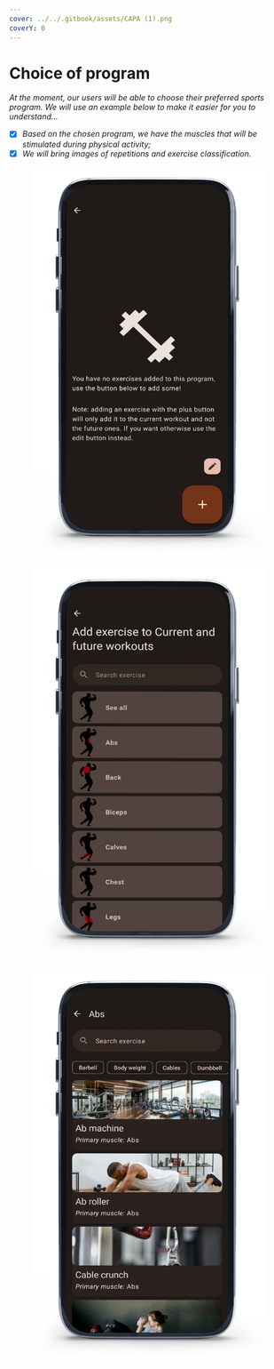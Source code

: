 ```yaml
---
cover: ../../.gitbook/assets/CAPA (1).png
coverY: 0
---
```


# Choice of program

_At the moment, our users will be able to choose their preferred sports program. We will use an example below to make it easier for you to understand..._

* [x] _Based on the chosen program, we have the muscles that will be stimulated during physical activity;_&#x20;
* [x] _We will bring images of repetitions and exercise classification._

<div>

<figure><img src="../../.gitbook/assets/9 (2).png" alt=""><figcaption></figcaption></figure>

 

<figure><img src="../../.gitbook/assets/8 (3).png" alt=""><figcaption></figcaption></figure>

 

<figure><img src="../../.gitbook/assets/7 (4).png" alt=""><figcaption></figcaption></figure>

</div>
